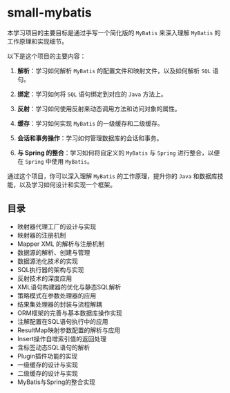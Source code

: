 # small-mybatis

本学习项目的主要目标是通过手写一个简化版的 `MyBatis` 来深入理解 `MyBatis` 的工作原理和实现细节。

以下是这个项目的主要内容：

1. **解析**：学习如何解析 `MyBatis` 的配置文件和映射文件，以及如何解析 `SQL` 语句。

2. **绑定**：学习如何将 `SQL` 语句绑定到对应的 `Java` 方法上。

3. **反射**：学习如何使用反射来动态调用方法和访问对象的属性。

4. **缓存**：学习如何实现 `MyBatis` 的一级缓存和二级缓存。

5. **会话和事务操作**：学习如何管理数据库的会话和事务。

6. **与 Spring 的整合**：学习如何将自定义的 `MyBatis` 与 `Spring` 进行整合，以便在 `Spring` 中使用 `MyBatis`。

通过这个项目，你可以深入理解 `MyBatis` 的工作原理，提升你的 `Java` 和数据库技能，以及学习如何设计和实现一个框架。

## 目录

- 映射器代理工厂的设计与实现
- 映射器的注册机制
- Mapper XML 的解析与注册机制
- 数据源的解析、创建与管理
- 数据源池化技术的实现
- SQL执行器的架构与实现
- 反射技术的深度应用
- XML语句构建器的优化与静态SQL解析
- 策略模式在参数处理器的应用
- 结果集处理器的封装与流程解耦
- ORM框架的完善与基本数据库操作实现
- 注解配置在SQL语句执行中的应用
- ResultMap映射参数配置的解析与应用
- Insert操作自增索引值的返回处理
- 含标签动态SQL语句的解析
- Plugin插件功能的实现
- 一级缓存的设计与实现
- 二级缓存的设计与实现
- MyBatis与Spring的整合实现
